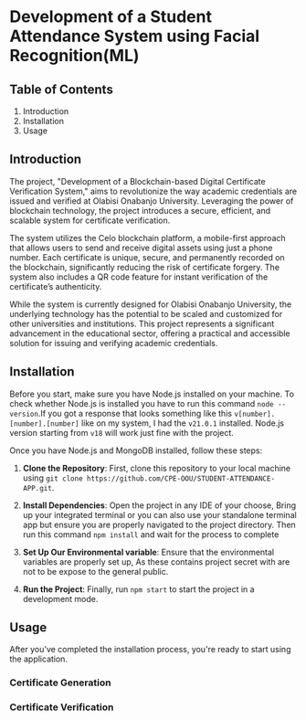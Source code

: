 # Development of a Student Attendance System using Facial Recognition(ML)

## Table of Contents

1. Introduction
2. Installation
3. Usage

## Introduction

The project, "Development of a Blockchain-based Digital Certificate Verification System," aims to revolutionize the way academic credentials are issued and verified at Olabisi Onabanjo University. Leveraging the power of blockchain technology, the project introduces a secure, efficient, and scalable system for certificate verification.

The system utilizes the Celo blockchain platform, a mobile-first approach that allows users to send and receive digital assets using just a phone number. Each certificate is unique, secure, and permanently recorded on the blockchain, significantly reducing the risk of certificate forgery. The system also includes a QR code feature for instant verification of the certificate’s authenticity.

While the system is currently designed for Olabisi Onabanjo University, the underlying technology has the potential to be scaled and customized for other universities and institutions. This project represents a significant advancement in the educational sector, offering a practical and accessible solution for issuing and verifying academic credentials.

## Installation

Before you start, make sure you have Node.js installed on your machine. To check whether Node.js is installed you have to run this command `node --version`.If you got a response that looks something like
this `v[number].[number].[number]` like on my system, I had the `v21.0.1` installed. Node.js version starting from `v18` will work just fine with the project.

Once you have Node.js and MongoDB installed, follow these steps:

1. **Clone the Repository**: First, clone this repository to your local machine using `git clone https://github.com/CPE-OOU/STUDENT-ATTENDANCE-APP.git`.

2. **Install Dependencies**: Open the project in any IDE of your choose, Bring up your integrated terminal or you can also use your standalone terminal app but ensure you are properly navigated to the project directory. Then run this command `npm install` and wait for the process to complete

3. **Set Up Our Environmental variable**: Ensure that the environmental variables are properly set up, As these contains project secret with are not to be expose to the general public.

4. **Run the Project**: Finally, run `npm start` to start the project in a development mode.

## Usage

After you've completed the installation process, you're ready to start using the application.

### Certificate Generation

<!-- <img src="THE_IMAGE" width="500" height="300"> -->

### Certificate Verification

<!-- <img src="THE_IMAGE" width="500" height="300"> -->

